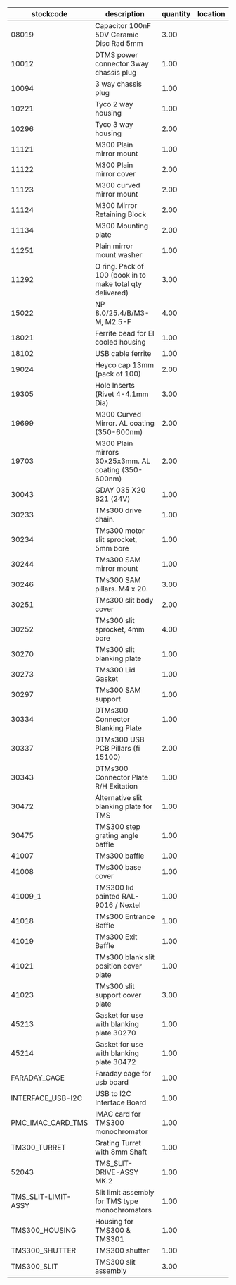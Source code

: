 |stockcode|description|quantity|location|
|---------|-----------|--------|--------|
|08019|Capacitor 100nF 50V Ceramic Disc Rad 5mm|3.00||
|10012|DTMS power connector 3way chassis plug|1.00||
|10094|3 way chassis plug|1.00||
|10221|Tyco 2 way housing|1.00||
|10296|Tyco 3 way housing|2.00||
|11121|M300 Plain mirror mount|1.00||
|11122|M300 Plain mirror cover|2.00||
|11123|M300 curved mirror mount|2.00||
|11124|M300 Mirror Retaining Block|2.00||
|11134|M300 Mounting plate|2.00||
|11251|Plain mirror mount washer|1.00||
|11292|O ring. Pack of 100 (book in to make total qty delivered)|3.00||
|15022|NP 8.0/25.4/B/M3-M, M2.5-F|4.00||
|18021|Ferrite bead for EI cooled housing|1.00||
|18102|USB cable ferrite|1.00||
|19024|Heyco cap 13mm (pack of 100)|2.00| |
|19305|Hole Inserts (Rivet 4-4.1mm Dia)|3.00| |
|19699|M300 Curved Mirror.  AL coating (350-600nm)|2.00||
|19703|M300 Plain mirrors 30x25x3mm.  AL coating (350-600nm)|2.00||
|30043|GDAY 035 X20 B21 (24V)|1.00||
|30233|TMs300 drive chain.|1.00||
|30234|TMs300 motor slit sprocket, 5mm bore|1.00||
|30244|TMs300 SAM mirror mount|1.00||
|30246|TMs300 SAM pillars. M4 x 20.|3.00| |
|30251|TMs300 slit body cover|2.00||
|30252|TMs300 slit sprocket, 4mm bore|4.00||
|30270|TMs300 slit blanking plate|1.00||
|30273|TMs300 Lid Gasket|1.00||
|30297|TMs300 SAM support|1.00||
|30334|DTMs300 Connector Blanking Plate|1.00||
|30337|DTMs300 USB PCB Pillars (fi 15100)|2.00||
|30343|DTMs300 Connector Plate R/H Exitation|1.00||
|30472|Alternative slit blanking plate for TMS|1.00||
|30475|TMS300 step grating angle baffle|1.00||
|41007|TMs300 baffle|1.00||
|41008|TMs300 base cover|1.00||
|41009_1|TMS300 lid painted RAL-9016 / Nextel|1.00||
|41018|TMs300 Entrance Baffle|1.00||
|41019|TMs300 Exit Baffle|1.00||
|41021|TMs300 blank slit position cover plate|1.00||
|41023|TMs300 slit support cover plate|3.00||
|45213|Gasket for use with blanking plate 30270|1.00||
|45214|Gasket for use with blanking plate 30472|1.00||
|FARADAY_CAGE|Faraday cage for usb board|1.00||
|INTERFACE_USB-I2C|USB to I2C Interface Board|1.00||
|PMC_IMAC_CARD_TMS|IMAC card for TMS300 monochromator|1.00||
|TM300_TURRET|Grating Turret with 8mm Shaft|1.00||
|52043|TMS_SLIT-DRIVE-ASSY MK.2|1.00||
|TMS_SLIT-LIMIT-ASSY|Slit limit assembly for TMS type monochromators|1.00||
|TMS300_HOUSING|Housing for TMS300 & TMS301|1.00||
|TMS300_SHUTTER|TMS300 shutter|1.00||
|TMS300_SLIT|TMS300 slit assembly|3.00||
